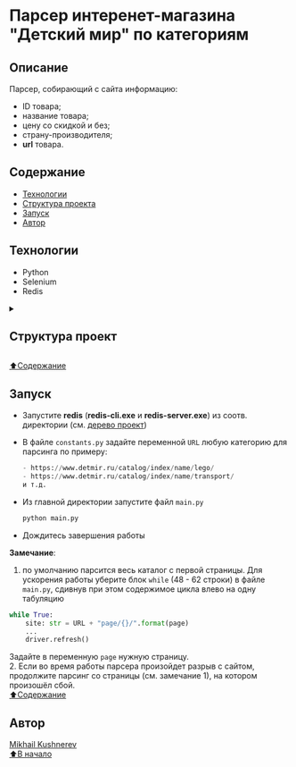# Парсер интеренет-магазина "Детский мир" по категориям

## Описание

Парсер, собирающий с сайта информацию:  
- ID товара;
- название товара;
- цену со скидкой и без;
- страну-производителя;
- **url** товара.

## Содержание

- [Технологии](#технологии)
- <a href="#t1">Структура проекта</a>
- [Запуск](#запуск)
- [Автор](#автор)

## Технологии

- Python
- Selenium
- Redis

<details>
  <summary>
    <h2 id="t1">Структура проект</h2>
  </summary>

    ```cmd
    itern-pars
    |   .gitignore
    |   configs.py  <-- Конфигуратор парсера и логов
    |   constants.py  <-- Дефолтные ссылки, форматы, пути и т.д.
    |   LICENSE
    |   main.py  <-- исполняемый файл
    |   outputs.py  <-- представление в CSV-файле
    |   README.md
    |   requirements.txt
    |   utils.py  <-- обработчик ошибок
    |
    +---driver  <-- Директория драйвера браузера
    |       chromedriver.exe  <-- Сам драйвер
    |       __init__.py
    |
    +---redis_dir  <-- Директория с Redis
    |   |   redis-cli.exe
    |   |   redis-server.exe
    |   |   __init__.py
    |   |   
    |   \---__pycache__
    |
    +---results  <-- Директория с таблицами csv
    |   \---csv  <-- Одноименная директория
    |
    \---__pycache__
    ```

</details>

[⬆️Содержание](#содержание)

## Запуск

- Запустите **redis** (**redis-cli.exe** и **redis-server.exe**) из соотв. директории (см. <a href="#t1">дерево проект</a>)
- В файле `constants.py` задайте переменной `URL` любую категорию для парсинга по примеру:
    ```python
    - https://www.detmir.ru/catalog/index/name/lego/
    - https://www.detmir.ru/catalog/index/name/transport/
    и т.д.
    ```

- Из главной директории запустите файл `main.py`
    ```python
    python main.py
    ```
- Дождитесь завершения работы

**Замечание**:
1. по умолчанию парсится весь каталог с первой страницы. Для ускорения работы уберите блок `while` (48 - 62 строки) в файле `main.py`, сдивнув при этом содержимое цикла влево на одну табуляцию
  ```python
  while True:
      site: str = URL + "page/{}/".format(page)
      ...
      driver.refresh()
  ```
  Задайте в переменную `page` нужную страницу.  
2. Если во время работы парсера произойдет разрыв с сайтом, продолжите парсинг со страницы (см. замечание 1), на котором произошёл сбой.  
[⬆️Содержание](#содержание)


## Автор

[Mikhail Kushnerev](https://github.com/Mikhail-Kushnerev/)  
[⬆️В начало](#описание)